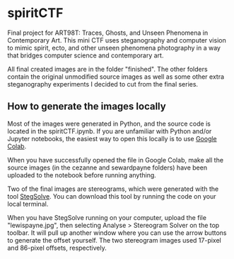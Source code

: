 # spiritCTF
Final project for ART98T: Traces, Ghosts, and Unseen Phenomena in Contemporary Art. This mini CTF uses steganography and computer vision to mimic spirit, ecto, and other unseen phenomena photography in a way that bridges computer science and contemporary art.

All final created images are in the folder "finished". The other folders contain the original unmodified source images as well as some other extra steganography experiments I decided to cut from the final series.

## How to generate the images locally
Most of the images were generated in Python, and the source code is located in the spiritCTF.ipynb. If you are unfamiliar with Python and/or Jupyter notebooks, the easiest way to open this locally is to use [Google Colab](https://colab.research.google.com/).

When you have successfully opened the file in Google Colab, make all the source images (in the cezanne and sewardpayne folders) have been uploaded to the notebook before running anything. 

Two of the final images are stereograms, which were generated with the tool [StegSolve](https://github.com/zardus/ctf-tools/blob/master/stegsolve/install). You can download this tool by running the code on your local terminal.

When you have StegSolve running on your computer, upload the file "lewispayne.jpg", then selecting Analyse > Stereogram Solver on the top toolbar. It will pull up another window where you can use the arrow buttons to generate the offset yourself. The two stereogram images used 17-pixel and 86-pixel offsets, respectively.